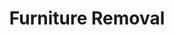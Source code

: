 ---
layout: child_layout/cargo_categories_category
title: Furniture Removal
permalink: /cargo-categories/furniture-removal/
hero: /assets/img/content/hero/fullsize/furniture-removal-full-house.jpg
hero_classes: is-fullscreen
content_type: cargo_category
---